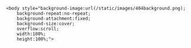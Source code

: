 ```yaml
---
permalink: /404.html
---
```


<style> body, html {
  height: 100%;}
	
div {visibility:hidden}
	</style>
	
	<body style="background-image:url(/static/images/404background.png);
		background-repeat:no-repeat;
		background-attachment:fixed;
		background-size:cover;
		overflow:scroll;
		width:100%;
		height:100%;"> 
	
</body></html>

	
